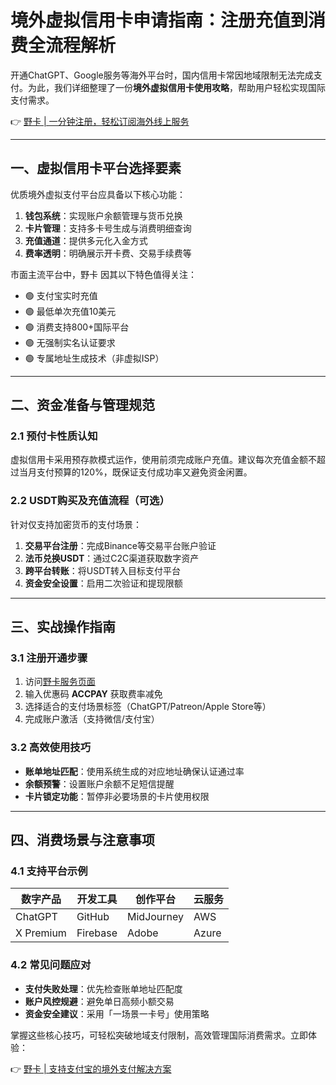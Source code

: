 # 境外虚拟信用卡申请指南：注册充值到消费全流程解析

开通ChatGPT、Google服务等海外平台时，国内信用卡常因地域限制无法完成支付。为此，我们详细整理了一份**境外虚拟信用卡使用攻略**，帮助用户轻松实现国际支付需求。

👉 [野卡 | 一分钟注册，轻松订阅海外线上服务](https://bbtdd.com/yeka)

---

## 一、虚拟信用卡平台选择要素
优质境外虚拟支付平台应具备以下核心功能：
1. **钱包系统**：实现账户余额管理与货币兑换
2. **卡片管理**：支持多卡号生成与消费明细查询  
3. **充值通道**：提供多元化入金方式
4. **费率透明**：明确展示开卡费、交易手续费等  

市面主流平台中，野卡 因其以下特色值得关注：
- 🟢 支付宝实时充值
- 🟢 最低单次充值10美元
- 🟢 消费支持800+国际平台
- 🟢 无强制实名认证要求
- 🟢 专属地址生成技术（非虚拟ISP）

---

## 二、资金准备与管理规范

### 2.1 预付卡性质认知
虚拟信用卡采用预存款模式运作，使用前须完成账户充值。建议每次充值金额不超过当月支付预算的120%，既保证支付成功率又避免资金闲置。

### 2.2 USDT购买及充值流程（可选）
针对仅支持加密货币的支付场景：
1. **交易平台注册**：完成Binance等交易平台账户验证
2. **法币兑换USDT**：通过C2C渠道获取数字资产
3. **跨平台转账**：将USDT转入目标支付平台
4. **资金安全设置**：启用二次验证和提现限额

---

## 三、实战操作指南

### 3.1 注册开通步骤
1. 访问[野卡服务页面](https://bbtdd.com/yeka)
2. 输入优惠码 **ACCPAY** 获取费率减免
3. 选择适合的支付场景标签（ChatGPT/Patreon/Apple Store等）
4. 完成账户激活（支持微信/支付宝）

### 3.2 高效使用技巧
- **账单地址匹配**：使用系统生成的对应地址确保认证通过率
- **余额预警**：设置账户余额不足短信提醒
- **卡片锁定功能**：暂停非必要场景的卡片使用权限

---

## 四、消费场景与注意事项

### 4.1 支持平台示例
| 数字产品 | 开发工具 | 创作平台 | 云服务  |
|----------|----------|----------|--------|
| ChatGPT | GitHub   | MidJourney | AWS  |
| X Premium | Firebase  | Adobe    | Azure |

### 4.2 常见问题应对
- **支付失败处理**：优先检查账单地址匹配度
- **账户风控规避**：避免单日高频小额交易
- **资金安全建议**：采用「一场景一卡号」使用策略 

掌握这些核心技巧，可轻松突破地域支付限制，高效管理国际消费需求。立即体验：

👉 [野卡 | 支持支付宝的境外支付解决方案](https://bbtdd.com/yeka)